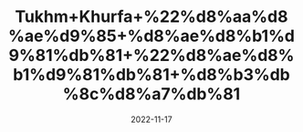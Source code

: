 ---
title: 'Tukhm+Khurfa+%22%d8%aa%d8%ae%d9%85+%d8%ae%d8%b1%d9%81%db%81+%22%d8%ae%d8%b1%d9%81%db%81+%d8%b3%db%8c%d8%a7%db%81'
date: '2022-11-17' 
metatag: '' 
inventory: '0' 
draft: false 
# meta description 
shortDescripton: 'Purslane+Seeds%22+Aids+in+weight+loss+and+Lowers+bad+cholesterol+levels.'
description: 'Seed+%d8%aa%d8%ae%d9%85++%d8%a8%db%8c%d8%ac'
longdescription: ''
tags: ''
brand: ''
subCategory: ''
unit: '10 gm-Pk'
sellCount: '0'
featured: True
# product Price
price: '20.0'
# Product Short Description
shortDescription: 'Purslane+Seeds%22+Aids+in+weight+loss+and+Lowers+bad+cholesterol+levels.'
productID: '8DDB064F-0339-ED11-9968-005056B3A416'
type: 'products'
category: 'Seed+%d8%aa%d8%ae%d9%85++%d8%a8%db%8c%d8%ac' 
thumnailproduct: 'https://eraconnect.blob.core.windows.net/product-images/aminsaddiquidawakhana/188c8cc9-2fc0-4620-89bd-6c478f46413e.webp' 
images:
  - image: 'https://eraconnect.blob.core.windows.net/product-images/aminsaddiquidawakhana/188c8cc9-2fc0-4620-89bd-6c478f46413e.webp'  
Variants:
---